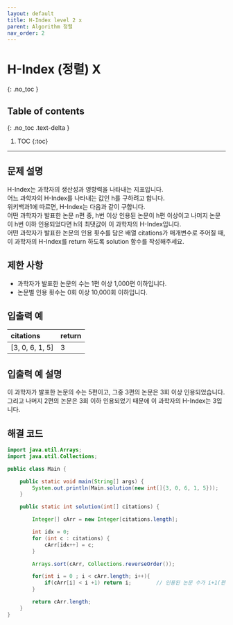 ```yaml
---
layout: default
title: H-Index level 2 x
parent: Algorithm 정렬
nav_order: 2
---
```


# H-Index (정렬) X
{: .no_toc }

## Table of contents
{: .no_toc .text-delta }

1. TOC
{:toc}
---

## 문제 설명

H-Index는 과학자의 생산성과 영향력을 나타내는 지표입니다.  
어느 과학자의 H-Index를 나타내는 값인 h를 구하려고 합니다.  
위키백과1에 따르면, H-Index는 다음과 같이 구합니다.  
어떤 과학자가 발표한 논문 n편 중, h번 이상 인용된 논문이 h편 이상이고 나머지 논문이 h번 이하 인용되었다면 h의 최댓값이 이 과학자의 H-Index입니다.  
어떤 과학자가 발표한 논문의 인용 횟수를 담은 배열 citations가 매개변수로 주어질 때, 이 과학자의 H-Index를 return 하도록 solution 함수를 작성해주세요.  

## 제한 사항

* 과학자가 발표한 논문의 수는 1편 이상 1,000편 이하입니다.  
* 논문별 인용 횟수는 0회 이상 10,000회 이하입니다.  

## 입출력 예

| citations                 | return                  |
|:--------------------------|:------------------------|
| [3, 0, 6, 1, 5]           | 3                       |

## 입출력 예 설명                                  

이 과학자가 발표한 논문의 수는 5편이고, 그중 3편의 논문은 3회 이상 인용되었습니다.  
그리고 나머지 2편의 논문은 3회 이하 인용되었기 때문에 이 과학자의 H-Index는 3입니다.  

## 해결 코드
```java
import java.util.Arrays;
import java.util.Collections;

public class Main {

    public static void main(String[] args) {
        System.out.println(Main.solution(new int[]{3, 0, 6, 1, 5}));
    }

    public static int solution(int[] citations) {

        Integer[] cArr = new Integer[citations.length];

        int idx = 0;
        for (int c : citations) {
            cArr[idx++] = c;
        }

        Arrays.sort(cArr, Collections.reverseOrder());

        for(int i = 0 ; i < cArr.length; i++){
            if(cArr[i] < i +1) return i;        // 인용된 논문 수가 i+1(편) 보다 작아질 때 i를 return 합니다.
        }

        return cArr.length;
    }
}
```